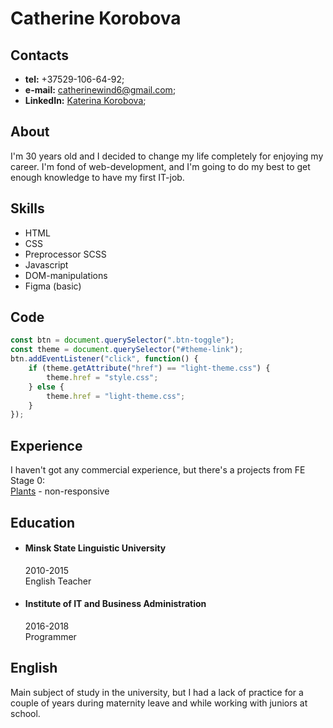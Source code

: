 # Catherine Korobova

## Contacts

- **tel:** +37529-106-64-92;
- **e-mail:** catherinewind6@gmail.com;
- **LinkedIn:** [Katerina Korobova](https://www.linkedin.com/in/katerina-korobova);

## About

I'm 30 years old and I decided to change my life completely for enjoying my career. I'm fond of web-development, and I'm going to do my best to get enough knowledge to have my first IT-job.
## Skills

- HTML
- CSS
- Preprocessor SCSS
- Javascript
- DOM-manipulations
- Figma (basic)

## Code

```javascript
const btn = document.querySelector(".btn-toggle");
const theme = document.querySelector("#theme-link");
btn.addEventListener("click", function() {
    if (theme.getAttribute("href") == "light-theme.css") {
        theme.href = "style.css";
    } else {
        theme.href = "light-theme.css";
    }
});
```

## Experience

I haven't got any commercial experience, but there's a projects from FE Stage 0:
<br/>
[Plants](https://catherine-wind.github.io/plants/) - non-responsive
## Education

- #### Minsk State Linguistic University

  2010-2015<br/>
  English Teacher

- #### Institute of IT and Business Administration
  2016-2018<br/>
  Programmer

## English

Main subject of study in the university, but I had a lack of practice for a couple of years during maternity leave and while working with juniors at school.

